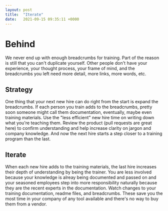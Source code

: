 ```yaml
---
layout: post
title:  "Iterate"
date:   2021-09-15 09:35:11 +0000
---
```


# Behind
We never end up with enough breadcrumbs for training. Part of the reason is still that you can't duplicate yourself. Other people don't have your experience, your thought process, your frame of mind, and the breadcrumbs you left need more detail, more links, more words, etc.

## Strategy
One thing that your next new hire can do right from the start is expand the breadcrumbs. If each person you train adds to the breadcrumbs, pretty soon someone might call them documentation, eventually, maybe even training materials. Use the "less efficient" new hire time on writing down what you're teaching them. Review the product (pull requests are great here) to confirm understanding and help increase clarity on jargon and company knowledge. And now the next hire starts a step closer to a training program than the last.

## Iterate
When each new hire adds to the training materials, the last hire increases their depth of understanding by being the trainer. You are less involved because your knowledge is alreay being documented and passed on and your seasoned employees step into more responsibility naturally because they are the recent experts in the documentation. Watch changes to your training documentation, readme files, and breadcrumbs. These save you the most time in your company of any tool available and there's no way to buy them from a vendor.